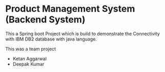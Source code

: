 # Product Management System (Backend System)
This a Spring boot Project which is build to demonstrate the Connectivity with IBM DB2 database with java language. 


This was a team project

- Ketan Aggarwal
- Deepak Kumar
